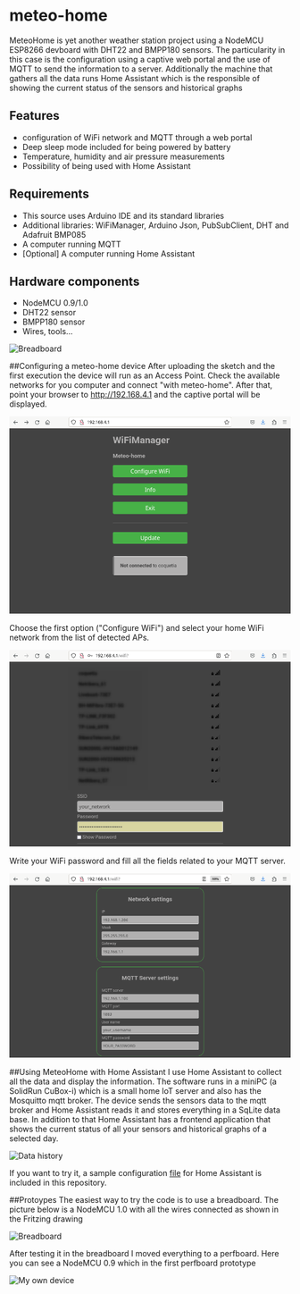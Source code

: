 # meteo-home
MeteoHome is yet another weather station project using a NodeMCU ESP8266 devboard with DHT22 and BMPP180 sensors. The particularity in this case is the configuration using a captive web portal and the use of MQTT to send the information to a server. Additionally the machine that gathers all the data 
runs Home Assistant which is the responsible of showing the current status of the sensors and historical graphs

## Features
- configuration of WiFi network and MQTT through a web portal 
- Deep sleep mode included for being powered by battery 
- Temperature, humidity and air pressure measurements
- Possibility of being used with Home Assistant

## Requirements
- This source uses Arduino IDE and its standard libraries
- Additional libraries: WiFiManager, Arduino Json, PubSubClient, DHT and Adafruit BMP085
- A computer running MQTT
- [Optional] A computer running Home Assistant

## Hardware components
- NodeMCU 0.9/1.0
- DHT22 sensor
- BMPP180 sensor
- Wires, tools...

![Breadboard](pics/meteo-home_bb.png) 

##Configuring a meteo-home device
After uploading the sketch and the first execution the device will run as an Access Point. Check the available networks for you computer and connect "with meteo-home". After that, point your browser to http://192.168.4.1 and the captive portal will be displayed. 

![Home](pics/home.png) 

Choose the first option ("Configure WiFi") and select your home WiFi network from the list of detected APs. 

![Available networks](pics/wifi-scan.png) 

Write your WiFi password and fill all the fields related to your MQTT server.

![Settings](pics/parameter-settings.png) 

##Using MeteoHome with Home Assistant
I use Home Assistant to collect all the data and display the information. The software runs in a miniPC (a SolidRun CuBox-i) which is a small home IoT server and also has the Mosquitto mqtt broker. The device sends the sensors data to the mqtt broker and Home Assistant reads it and stores everything in a SqLite data base. 
In addition to that Home Assistant has a frontend application that shows the current status of all your sensors and historical graphs of a selected day.

![Data history](pics/home-assistant-history.png) 

If you want to try it, a sample configuration [file](configuration.yaml) for Home Assistant is included in this repository. 

##Protoypes
The easiest way to try the code is to use a breadboard. The picture below is a NodeMCU 1.0 with all the wires connected as shown in the Fritzing drawing

![Breadboard](pics/breadboard.jpg) 

After testing it in the breadboard I moved everything to a perfboard. Here you can see a NodeMCU 0.9 which in the first perfboard prototype 

![My own device](pics/prototype.JPG) 
